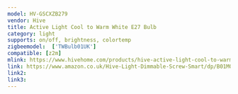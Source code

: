 ```yaml
---
model: HV-GSCXZB279
vendor: Hive
title: Active Light Cool to Warm White E27 Bulb
category: light
supports: on/off, brightness, colortemp
zigbeemodel:  ['TWBulb01UK']
compatible: [z2m]
mlink: https://www.hivehome.com/products/hive-active-light-cool-to-warm-white
link: https://www.amazon.co.uk/Hive-Light-Dimmable-Screw-Smart/dp/B01M052Q9C
link2: 
link3: 
---
```

